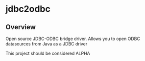 # jdbc2odbc
## Overview
Open source JDBC-ODBC bridge driver. Allows you to open ODBC datasources from Java as a JDBC driver

This project should be considered ALPHA
